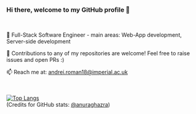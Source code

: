 ### Hi there, welcome to my GitHub profile 👋

<br> 

🌱 Full-Stack Software Engineer - main areas: Web-App development, Server-side development

👯 Contributions to any of my repositories are welcome! Feel free to raise issues and open PRs :) 

📫 Reach me at: andrei.roman18@imperial.ac.uk

<br>

[![Top Langs](https://github-readme-stats.vercel.app/api/top-langs/?username=andrei124&layout=compact&hide=html,css)](https://github.com/anuraghazra/github-readme-stats) <br>
(Credits for GitHub stats: [@anuraghazra](https://github.com/anuraghazra/github-readme-stats))

<br> <br> 


<!--
**andrei124/andrei124** is a ✨ _special_ ✨ repository because its `README.md` (this file) appears on your GitHub profile.

Here are some ideas to get you started:

- 🔭 I’m currently working on ...
- 🌱 I’m currently learning ...
- 👯 I’m looking to collaborate on ...
- 🤔 I’m looking for help with ...
- 💬 Ask me about ...
- 📫 How to reach me: ...
- 😄 Pronouns: ...
- ⚡ Fun fact: ...
-->
